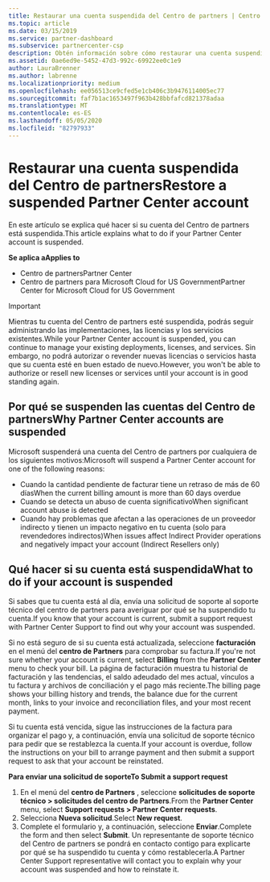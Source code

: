 ```yaml
---
title: Restaurar una cuenta suspendida del Centro de partners | Centro de partners
ms.topic: article
ms.date: 03/15/2019
ms.service: partner-dashboard
ms.subservice: partnercenter-csp
description: Obtén información sobre cómo restaurar una cuenta suspendida del Centro de partners, por qué se produce la suspensión de la cuenta de partner y cómo puedes usar tu cuenta durante la suspensión.
ms.assetid: 0ae6ed9e-5452-47d3-992c-69922ee0c1e9
author: LauraBrenner
ms.author: labrenne
ms.localizationpriority: medium
ms.openlocfilehash: ee056513ce9cfed5e1cb406c3b9476114005ec77
ms.sourcegitcommit: faf7b1ac1653497f963b428bbfafcd821378adaa
ms.translationtype: MT
ms.contentlocale: es-ES
ms.lasthandoff: 05/05/2020
ms.locfileid: "82797933"
---
```

# <a name="restore-a-suspended-partner-center-account"></a><span data-ttu-id="04d75-103">Restaurar una cuenta suspendida del Centro de partners</span><span class="sxs-lookup"><span data-stu-id="04d75-103">Restore a suspended Partner Center account</span></span>

<span data-ttu-id="04d75-104">En este artículo se explica qué hacer si su cuenta del Centro de partners está suspendida.</span><span class="sxs-lookup"><span data-stu-id="04d75-104">This article explains what to do if your Partner Center account is suspended.</span></span>

<span data-ttu-id="04d75-105">**Se aplica a**</span><span class="sxs-lookup"><span data-stu-id="04d75-105">**Applies to**</span></span>

-  <span data-ttu-id="04d75-106">Centro de partners</span><span class="sxs-lookup"><span data-stu-id="04d75-106">Partner Center</span></span>
-  <span data-ttu-id="04d75-107">Centro de partners para Microsoft Cloud for US Government</span><span class="sxs-lookup"><span data-stu-id="04d75-107">Partner Center for Microsoft Cloud for US Government</span></span>


> [!IMPORTANT]  
> <span data-ttu-id="04d75-108">Mientras tu cuenta del Centro de partners esté suspendida, podrás seguir administrando las implementaciones, las licencias y los servicios existentes.</span><span class="sxs-lookup"><span data-stu-id="04d75-108">While your Partner Center account is suspended, you can continue to manage your existing deployments, licenses, and services.</span></span> <span data-ttu-id="04d75-109">Sin embargo, no podrá autorizar o revender nuevas licencias o servicios hasta que su cuenta esté en buen estado de nuevo.</span><span class="sxs-lookup"><span data-stu-id="04d75-109">However, you won't be able to authorize or resell new licenses or services until your account is in good standing again.</span></span>

## <a name="why-partner-center-accounts-are-suspended"></a><span data-ttu-id="04d75-110">Por qué se suspenden las cuentas del Centro de partners</span><span class="sxs-lookup"><span data-stu-id="04d75-110">Why Partner Center accounts are suspended</span></span>

<span data-ttu-id="04d75-111">Microsoft suspenderá una cuenta del Centro de partners por cualquiera de los siguientes motivos:</span><span class="sxs-lookup"><span data-stu-id="04d75-111">Microsoft will suspend a Partner Center account for one of the following reasons:</span></span>

- <span data-ttu-id="04d75-112">Cuando la cantidad pendiente de facturar tiene un retraso de más de 60 días</span><span class="sxs-lookup"><span data-stu-id="04d75-112">When the current billing amount is more than 60 days overdue</span></span> 
- <span data-ttu-id="04d75-113">Cuando se detecta un abuso de cuenta significativo</span><span class="sxs-lookup"><span data-stu-id="04d75-113">When significant account abuse is detected</span></span>
- <span data-ttu-id="04d75-114">Cuando hay problemas que afectan a las operaciones de un proveedor indirecto y tienen un impacto negativo en tu cuenta (solo para revendedores indirectos)</span><span class="sxs-lookup"><span data-stu-id="04d75-114">When issues affect Indirect Provider operations and negatively impact your account (Indirect Resellers only)</span></span>

## <a name="what-to-do-if-your-account-is-suspended"></a><span data-ttu-id="04d75-115">Qué hacer si su cuenta está suspendida</span><span class="sxs-lookup"><span data-stu-id="04d75-115">What to do if your account is suspended</span></span>

<span data-ttu-id="04d75-116">Si sabes que tu cuenta está al día, envía una solicitud de soporte al soporte técnico del centro de partners para averiguar por qué se ha suspendido tu cuenta.</span><span class="sxs-lookup"><span data-stu-id="04d75-116">If you know that your account is current, submit a support request with Partner Center Support to find out why your account was suspended.</span></span> 

<span data-ttu-id="04d75-117">Si no está seguro de si su cuenta está actualizada, seleccione **facturación** en el menú del **centro de Partners** para comprobar su factura.</span><span class="sxs-lookup"><span data-stu-id="04d75-117">If you're not sure whether your account is current, select **Billing** from the **Partner Center** menu to check your bill.</span></span> <span data-ttu-id="04d75-118">La página de facturación muestra tu historial de facturación y las tendencias, el saldo adeudado del mes actual, vínculos a tu factura y archivos de conciliación y el pago más reciente.</span><span class="sxs-lookup"><span data-stu-id="04d75-118">The billing page shows your billing history and trends, the balance due for the current month, links to your invoice and reconciliation files, and your most recent payment.</span></span>

<span data-ttu-id="04d75-119">Si tu cuenta está vencida, sigue las instrucciones de la factura para organizar el pago y, a continuación, envía una solicitud de soporte técnico para pedir que se restablezca la cuenta.</span><span class="sxs-lookup"><span data-stu-id="04d75-119">If your account is overdue, follow the instructions on your bill to arrange payment and then submit a support request to ask that your account be reinstated.</span></span> 

<span data-ttu-id="04d75-120">**Para enviar una solicitud de soporte**</span><span class="sxs-lookup"><span data-stu-id="04d75-120">**To Submit a support request**</span></span>

1.  <span data-ttu-id="04d75-121">En el menú del **centro de Partners** , seleccione **solicitudes de soporte técnico > solicitudes del centro de Partners**.</span><span class="sxs-lookup"><span data-stu-id="04d75-121">From the **Partner Center** menu, select **Support requests > Partner Center requests**.</span></span>
2.  <span data-ttu-id="04d75-122">Selecciona **Nueva solicitud**.</span><span class="sxs-lookup"><span data-stu-id="04d75-122">Select **New request**.</span></span> 
3.  <span data-ttu-id="04d75-123">Complete el formulario y, a continuación, seleccione **Enviar**.</span><span class="sxs-lookup"><span data-stu-id="04d75-123">Complete the form and then select **Submit**.</span></span> <span data-ttu-id="04d75-124">Un representante de soporte técnico del Centro de partners se pondrá en contacto contigo para explicarte por qué se ha suspendido tu cuenta y cómo restablecerla.</span><span class="sxs-lookup"><span data-stu-id="04d75-124">A Partner Center Support representative will contact you to explain why your account was suspended and how to reinstate it.</span></span>



